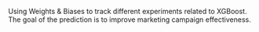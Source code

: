 Using Weights & Biases to track different experiments related to XGBoost. The goal of the prediction is to improve marketing campaign effectiveness. 
